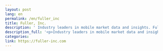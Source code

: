 ```yaml
---
layout: post
lang: en
permalink: /en/fuller_inc
title: Fuller, Inc.
description: ' Industry leaders in mobile market data and insights. Fuller, Inc. provides App Development Service and Mobile App Analytics Service '
description_full: '<p>Industry leaders in mobile market data and insights. Fuller, Inc. provides App Development Service and Mobile App Analytics Service</p>'
categories: 
link: https://fuller-inc.com
---
```

